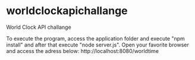 # worldclockapichallange
World Clock API challange

To execute the program, access the application folder and execute "npm install" and after that execute "node server.js".
Open your favorite browser and access the adress below:
http://localhost:8080/worldtime
